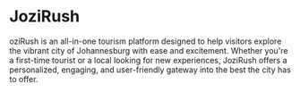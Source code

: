 # JoziRush
oziRush is an all-in-one tourism platform designed to help visitors explore the vibrant city of Johannesburg with ease and excitement. Whether you're a first-time tourist or a local looking for new experiences, JoziRush offers a personalized, engaging, and user-friendly gateway into the best the city has to offer.
